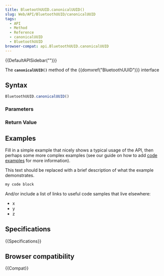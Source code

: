 ```yaml
---
title: BluetoothUUID.canonicalUUID()
slug: Web/API/BluetoothUUID/canonicalUUID
tags:
  - API
  - Method
  - Reference
  - canonicalUUID
  - BluetoothUUID
browser-compat: api.BluetoothUUID.canonicalUUID
---
```

{{DefaultAPISidebar("")}}

The **`canonicalUUID()`** method of the {{domxref("BluetoothUUID")}} interface 

## Syntax

```js
BluetoothUUID.canonicalUUID()
```

### Parameters



### Return Value



## Examples

Fill in a simple example that nicely shows a typical usage of the API, then perhaps some more complex examples (see our guide on how to add [code examples](/en-US/docs/MDN/Contribute/Structures/Code_examples) for more information).

This text should be replaced with a brief description of what the example demonstrates.

```js
my code block
```

And/or include a list of links to useful code samples that live elsewhere:

*   x
*   y
*   z

## Specifications

{{Specifications}}

## Browser compatibility

{{Compat}}

